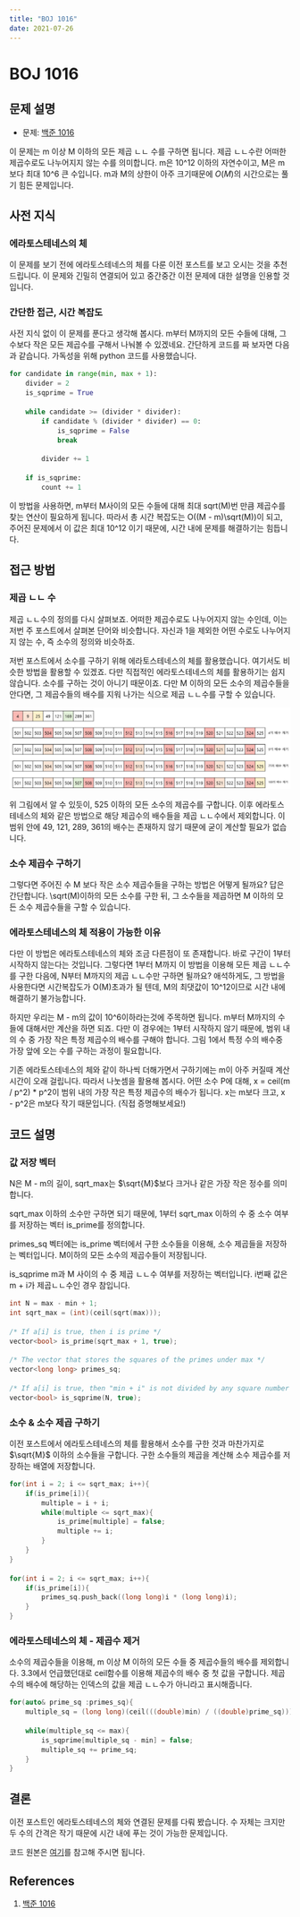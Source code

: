 ```yaml
---
title: "BOJ 1016"
date: 2021-07-26
---
```


# BOJ 1016

## 문제 설명

- 문제: [백준 1016](https://www.acmicpc.net/problem/1016)

이 문제는 m 이상 M 이하의 모든 제곱 ㄴㄴ 수를 구하면 됩니다. 제곱 ㄴㄴ수란 어떠한 제곱수로도 나누어지지 않는 수를 의미합니다. m은 10^12 이하의 자연수이고, M은 m보다 최대 10^6 큰 수입니다. m과 M의 상한이 아주 크기때문에 $O(M)$의 시간으로는 풀기 힘든 문제입니다.

## 사전 지식

### 에라토스테네스의 체

이 문제를 보기 전에 에라토스테네스의 체를 다룬 이전 포스트를 보고 오시는 것을 추천드립니다. 이 문제와 긴밀히 연결되어 있고 중간중간 이전 문제에 대한 설명을 인용할 것입니다.

### 간단한 접근, 시간 복잡도

사전 지식 없이 이 문제를 푼다고 생각해 봅시다. m부터 M까지의 모든 수들에 대해, 그 수보다 작은 모든 제곱수를 구해서 나눠볼 수 있겠네요. 간단하게 코드를 짜 보자면 다음과 같습니다. 가독성을 위해 python 코드를 사용했습니다.

```python
for candidate in range(min, max + 1):
    divider = 2
    is_sqprime = True

    while candidate >= (divider * divider):
        if candidate % (divider * divider) == 0:
            is_sqprime = False
            break

        divider += 1

    if is_sqprime:
    	count += 1
```

이 방법을 사용하면, m부터 M사이의 모든 수들에 대해 최대 sqrt(M)번 만큼 제곱수를 찾는 연산이 필요하게 됩니다. 따라서 총 시간 복잡도는 O((M - m)\sqrt(M))이 되고, 주어진 문제에서 이 값은 최대 10^12 이기 때문에, 시간 내에 문제를 해결하기는 힘듭니다.

## 접근 방법

### 제곱 ㄴㄴ 수

제곱 ㄴㄴ수의 정의를 다시 살펴보죠. 어떠한 제곱수로도 나누어지지 않는 수인데, 이는 저번 주 포스트에서 살펴본 단어와 비슷합니다. 자신과 1을 제외한 어떤 수로도 나누어지지 않는 수, 즉 소수의 정의와 비슷하죠.

저번 포스트에서 소수를 구하기 위해 에라토스테네스의 체를 활용했습니다. 여기서도 비슷한 방법을 활용할 수 있겠죠. 다만 직접적인 에라토스테네스의 체를 활용하기는 쉽지 않습니다. 소수를 구하는 것이 아니기 때문이죠. 다만 M 이하의 모든 소수의 제곱수들을 안다면, 그 제곱수들의 배수를 지워 나가는 식으로 제곱 ㄴㄴ수를 구할 수 있습니다.

![](./imgs/2021-07-26-1.png)

위 그림에서 알 수 있듯이, 525 이하의 모든 소수의 제곱수를 구합니다. 이후 에라토스테네스의 체와 같은 방법으로 해당 제곱수의 배수들을 제곱 ㄴㄴ수에서 제외합니다. 이 범위 안에 49, 121, 289, 361의 배수는 존재하지 않기 때문에 굳이 계산할 필요가 없습니다.

### 소수 제곱수 구하기

그렇다면 주어진 수 M 보다 작은 소수 제곱수들을 구하는 방법은 어떻게 될까요? 답은 간단합니다. \sqrt(M)이하의 모든 소수를 구한 뒤, 그 소수들을 제곱하면 M 이하의 모든 소수 제곱수들을 구할 수 있습니다.

### 에라토스테네스의 체 적용이 가능한 이유

다만 이 방법은 에라토스테네스의 체와 조금 다른점이 또 존재합니다. 바로 구간이 1부터 시작하지 않는다는 것입니다. 그렇다면 1부터 M까지 이 방법을 이용해 모든 제곱 ㄴㄴ수를 구한 다음에, N부터 M까지의 제곱 ㄴㄴ수만 구하면 될까요? 애석하게도, 그 방법을 사용한다면 시간복잡도가 O(M)초과가 될 텐데, M의 최댓값이 10^12이므로 시간 내에 해결하기 불가능합니다.

하지만 우리는 M - m의 값이 10^6이하라는것에 주목하면 됩니다. m부터 M까지의 수들에 대해서만 계산을 하면 되죠. 다만 이 경우에는 1부터 시작하지 않기 때문에, 범위 내의 수 중 가장 작은 특정 제곱수의 배수를 구해야 합니다. 그림 1에서 특정 수의 배수중 가장 앞에 오는 수를 구하는 과정이 필요합니다.

기존 에라토스테네스의 체와 같이 하나씩 더해가면서 구하기에는 m이 아주 커질때 계산 시간이 오래 걸립니다. 따라서 나눗셈을 활용해 봅시다. 어떤 소수 P에 대해, x = ceil(m / p^2) \* p^2이 범위 내의 가장 작은 특정 제곱수의 배수가 됩니다. x는 m보다 크고, x - p^2은 m보다 작기 때문입니다. (직접 증명해보세요!)

## 코드 설명

### 값 저장 벡터

N은 M - m의 길이, sqrt_max는 $\sqrt{M}$보다 크거나 같은 가장 작은 정수를 의미합니다.

sqrt_max 이하의 소수만 구하면 되기 때문에, 1부터 sqrt_max 이하의 수 중 소수 여부를 저장하는 벡터 is_prime를 정의합니다.

primes_sq 벡터에는 is_prime 벡터에서 구한 소수들을 이용해, 소수 제곱들을 저장하는 벡터입니다. M이하의 모든 소수의 제곱수들이 저장됩니다.

is_sqprime m과 M 사이의 수 중 제곱 ㄴㄴ수 여부를 저장하는 벡터입니다. i번째 값은 m + i가 제곱ㄴㄴ수인 경우 참입니다.

```cpp
int N = max - min + 1;
int sqrt_max = (int)(ceil(sqrt(max)));

/* If a[i] is true, then i is prime */
vector<bool> is_prime(sqrt_max + 1, true);

/* The vector that stores the squares of the primes under max */
vector<long long> primes_sq;

/* If a[i] is true, then "min + i" is not divided by any square number */
vector<bool> is_sqprime(N, true);
```

### 소수 & 소수 제곱 구하기

이전 포스트에서 에라토스테네스의 체를 활용해서 소수를 구한 것과 마찬가지로 $\sqrt{M}$ 이하의 소수들을 구합니다. 구한 소수들의 제곱을 계산해 소수 제곱수를 저장하는 배열에 저장합니다.

```cpp
for(int i = 2; i <= sqrt_max; i++){
    if(is_prime[i]){
        multiple = i + i;
        while(multiple <= sqrt_max){
            is_prime[multiple] = false;
            multiple += i;
        }
    }
}

for(int i = 2; i <= sqrt_max; i++){
    if(is_prime[i]){
        primes_sq.push_back((long long)i * (long long)i);
    }
}
```

### 에라토스테네스의 체 - 제곱수 제거

소수의 제곱수들을 이용해, m 이상 M 이하의 모든 수들 중 제곱수들의 배수를 제외합니다. 3.3에서 언급했던대로 ceil함수를 이용해 제곱수의 배수 중 첫 값을 구합니다. 제곱수의 배수에 해당하는 인덱스의 값을 제곱 ㄴㄴ수가 아니라고 표시해줍니다.

```cpp
for(auto& prime_sq :primes_sq){
    multiple_sq = (long long)(ceil(((double)min) / ((double)prime_sq))) * prime_sq;

    while(multiple_sq <= max){
        is_sqprime[multiple_sq - min] = false;
        multiple_sq += prime_sq;
    }
}
```

## 결론

이전 포스트인 에라토스테네스의 체와 연결된 문제를 다뤄 봤습니다. 수 자체는 크지만 두 수의 간격은 작기 때문에 시간 내에 푸는 것이 가능한 문제입니다.

코드 원본은 [여기](./codes/2021-07-26.cpp)를 참고해 주시면 됩니다.

## References

1. [백준 1016](https://www.acmicpc.net/problem/1016)
